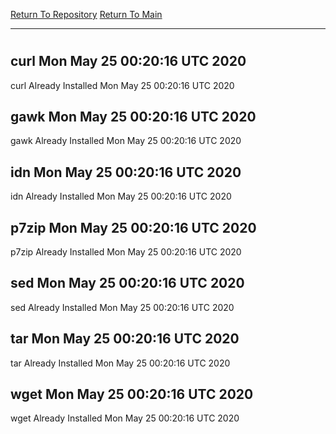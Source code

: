 [Return To Repository](https://github.com/deathbybandaid/piholeparser/)
[Return To Main](https://github.com/deathbybandaid/piholeparser/blob/master/RecentRunLogs/Mainlog.md)
____________________________________
# 
## curl Mon May 25 00:20:16 UTC 2020
curl Already Installed Mon May 25 00:20:16 UTC 2020
## gawk Mon May 25 00:20:16 UTC 2020
gawk Already Installed Mon May 25 00:20:16 UTC 2020
## idn Mon May 25 00:20:16 UTC 2020
idn Already Installed Mon May 25 00:20:16 UTC 2020
## p7zip Mon May 25 00:20:16 UTC 2020
p7zip Already Installed Mon May 25 00:20:16 UTC 2020
## sed Mon May 25 00:20:16 UTC 2020
sed Already Installed Mon May 25 00:20:16 UTC 2020
## tar Mon May 25 00:20:16 UTC 2020
tar Already Installed Mon May 25 00:20:16 UTC 2020
## wget Mon May 25 00:20:16 UTC 2020
wget Already Installed Mon May 25 00:20:16 UTC 2020
